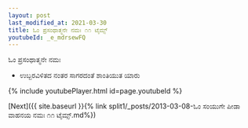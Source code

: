 ```yaml
---
layout: post
last_modified_at: 2021-03-30
title: ಓಂ ಪ್ರಸಂಥಾತ್ಮನೇ ನಮಃ ೧೧ ಟೈಮ್ಸ್
youtubeId: _e_mdrsewFQ
---
```

 
 
 ಓಂ ಪ್ರಸಂಥಾತ್ಮನೇ ನಮಃ  
 
 -  ಉಬ್ಬರವಿಳಿತದ ನಂತರ ಸಾಗರದಂತೆ ಶಾಂತಿಯುತ ಯಾರು 
 
  
 
  
 
 
 
 
 
 


{% include youtubePlayer.html id=page.youtubeId %}
 
[Next]({{ site.baseurl }}{% link  split1/_posts/2013-03-08-ಓಂ ಸಂಯುಗೇ ಪೀಡಾ ವಾಹನಯ ನಮಃ ೧೧ ಟೈಮ್ಸ್.md%})
 
